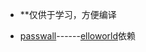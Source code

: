 - **仅供于学习，方便编译

- [passwall](https://github.com/xiaorouji/openwrt-passwall/tree/packages)------[elloworld](https://github.com/fw876/helloworld)依赖
